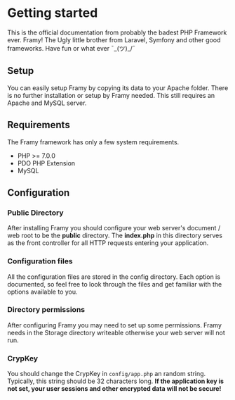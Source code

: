 # Getting started

This is the official documentation from probably the badest PHP Framework ever. Framy!
The Ugly little brother from Laravel, Symfony and other good frameworks.
Have fun or what ever ¯\_(ツ)_/¯

## Setup

You can easily setup Framy by copying its data to your Apache folder. There is no further
installation or setup by Framy needed. This still requires an Apache and MySQL server.

## Requirements

The Framy framework has only a few system requirements.
 - PHP >= 7.0.0
 - PDO PHP Extension
 - MySQL

## Configuration
### Public Directory

After installing Framy you should configure your web server's document / web root to be
the **public** directory. The **index.php** in this directory serves as the front controller for all
HTTP requests entering your application.

### Configuration files

All the configuration files are stored in the config directory. Each option is documented, so
feel free to look through the files and get familiar with the options available to you.

### Directory permissions

After configuring Framy you may need to set up some permissions. Framy needs in the
Storage directory writeable otherwise your web server will not run.

### CrypKey

You should change the CrypKey in `config/app.php` an random string. Typically, this string
should be 32 characters long.
**If the application key is not set, your user sessions and other encrypted data will
not be secure!**